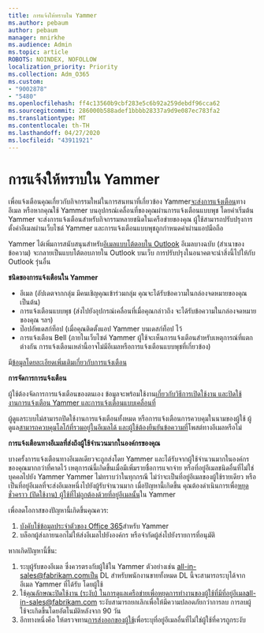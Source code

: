```yaml
---
title: การแจ้งให้ทราบใน Yammer
ms.author: pebaum
author: pebaum
manager: mnirkhe
ms.audience: Admin
ms.topic: article
ROBOTS: NOINDEX, NOFOLLOW
localization_priority: Priority
ms.collection: Adm_O365
ms.custom:
- "9002878"
- "5480"
ms.openlocfilehash: ff4c13560b9cbf283e5c6b92a259debdf96cca62
ms.sourcegitcommit: 286000b588adef1bbbb28337a9d9e087ec783fa2
ms.translationtype: MT
ms.contentlocale: th-TH
ms.lasthandoff: 04/27/2020
ms.locfileid: "43911921"
---
```

# <a name="notifications-in-yammer"></a>การแจ้งให้ทราบใน Yammer

เพื่อแจ้งเตือนคุณเกี่ยวกับกิจกรรมใหม่ในการสนทนาที่เกี่ยวข้อง Yammer[จะส่งการแจ้งเตือน](https://support.microsoft.com/en-gb/office/enable-or-disable-yammer-email-and-phone-notifications-93e530e0-189f-4768-8f28-7683d48cc996)ทางอีเมล หรือหากคุณใช้ Yammer บนอุปกรณ์เคลื่อนที่ของคุณผ่านการแจ้งเตือนแบบพุช โดยค่าเริ่มต้น Yammer จะส่งการแจ้งเตือนสําหรับกิจกรรมหลายชนิดในเครือข่ายของคุณ ผู้ใช้สามารถปรับปรุงการตั้งค่าอีเมลผ่านเว็บไซต์ Yammer และการแจ้งเตือนแบบพุชถูกกําหนดค่าผ่านแอปมือถือ 

Yammer ได้เพิ่มการสนับสนุนสําหรับ[อีเมลแบบโต้ตอบใน Outlook](https://techcommunity.microsoft.com/t5/outlook-blog/interactive-yammer-emails-in-outlook-on-the-web-are-here/ba-p/1209420) อีเมลบางฉบับ (สําเนาของข้อความ) จะกลายเป็นแบบโต้ตอบภายใน Outlook บนเว็บ การปรับปรุงในอนาคตจะนําสิ่งนี้ไปให้กับ Outlook รุ่นอื่น

**ชนิดของการแจ้งเตือนใน Yammer**

- อีเมล (อัปเดตจากกลุ่ม มีคนเชิญคุณเข้าร่วมกลุ่ม คุณจะได้รับข้อความในกล่องจดหมายของคุณ เป็นต้น)
- การแจ้งเตือนแบบพุช (ส่งไปยังอุปกรณ์เคลื่อนที่เมื่อคุณกล่าวถึง จะได้รับข้อความในกล่องจดหมายของคุณ ฯลฯ)
- ป๊อปอัพเดสก์ท็อป (เมื่อคุณติดตั้งแอป Yammer บนเดสก์ท็อป ไว้
- การแจ้งเตือน Bell (ภายในเว็บไซต์ Yammer ผู้ใช้จะเห็นการแจ้งเตือนสําหรับเหตุการณ์ที่แตกต่างกัน การแจ้งเตือนเหล่านี้อาจไม่มีอีเมลหรือการแจ้งเตือนแบบพุชที่เกี่ยวข้อง)

มี[ข้อมูลโดยละเอียดเพิ่มเติมเกี่ยวกับการแจ้งเตือน](https://support.microsoft.com/en-gb/office/enable-or-disable-yammer-email-and-phone-notifications-93e530e0-189f-4768-8f28-7683d48cc996)

**การจัดการการแจ้งเตือน**

ผู้ใช้ต้องจัดการการแจ้งเตือนของตนเอง ข้อมูลจะพร้อมใช้งาน[เกี่ยวกับวิธีการเปิดใช้งาน และปิดใช้งานการแจ้งเตือน Yammer และการแจ้งเตือนแบบเคลื่อนที่](https://support.microsoft.com/en-gb/office/enable-or-disable-yammer-email-and-phone-notifications-93e530e0-189f-4768-8f28-7683d48cc996) 

ผู้ดูแลระบบไม่สามารถปิดใช้งานการแจ้งเตือนทั้งหมด หรือการแจ้งเตือนการควบคุมในนามของผู้ใช้ ผู้ดูแล[สามารถควบคุมโลโก้ที่รวมอยู่ในอีเมลได้ และผู้ใช้ต้องยืนยันข้อความที่](https://docs.microsoft.com/yammer/configure-your-yammer-network/configure-email-and-yammer)โพสต์ทางอีเมลหรือไม่

**การแจ้งเตือนทางอีเมลที่ส่งถึงผู้ใช้จํานวนมากในองค์กรของคุณ**

บางครั้งการแจ้งเตือนทางอีเมลเดียวจะถูกส่งโดย Yammer และได้รับจากผู้ใช้จํานวนมากในองค์กรของคุณมากกว่าที่คาดไว้ เหตุการณ์นี้เกิดขึ้นเมื่อมีเพิ่มรายชื่อการแจกจ่าย หรือที่อยู่อีเมลชนิดอื่นที่ไม่ใช่บุคคลไปยัง Yammer Yammer ไม่ทราบว่าในทุกกรณี ไม่ว่าจะเป็นที่อยู่อีเมลของผู้ใช้รายเดียว หรือเป็นที่อยู่อีเมลที่จะส่งอีเมลหนึ่งไปยังผู้รับจํานวนมาก เมื่อปัญหานี้เกิดขึ้น คุณต้องดําเนินการเพื่อ[หยุดชั่วคราว (ปิดใช้งาน) ผู้ใช้ที่ไม่ถูกต้องด้วยที่อยู่อีเมลนั้น](https://docs.microsoft.com/yammer/manage-yammer-users/add-block-or-remove-users#remove-users)ใน Yammer 

เพื่อลดโอกาสของปัญหานี้เกิดขึ้นคุณควร:

1. [บังคับใช้ข้อมูลประจําตัวของ Office 365](https://docs.microsoft.com/yammer/configure-your-yammer-network/enforce-office-365-identity)สําหรับ Yammer
2. บล็อกผู้ส่งภายนอกไม่ให้ส่งอีเมลไปยังองค์กร หรือจํากัดผู้ส่งไปยังรายการที่อนุมัติ

หากเกิดปัญหานี้ขึ้น:

1. ระบุผู้รับของอีเมล ซึ่งควรตรงกับผู้ใช้ใน Yammer ตัวอย่างเช่น all-in-sales@fabrikam.comเป็น DL สําหรับพนักงานขายทั้งหมด DL นี้จะสามารถระบุได้จากอีเมล Yammer ที่ได้รับ โดยผู้ใช้
2. ใช้[คุณลักษณะปิดใช้งาน (ระงับ) ในการดูแลเครือข่าย](https://docs.microsoft.com/yammer/manage-yammer-users/add-block-or-remove-users#remove-users)เพื่อหยุดการทํางานของผู้ใช้ที่มีที่อยู่อีเมลall-in-sales@fabrikam.com ระงับสามารถยกเลิกเพื่อให้มีความปลอดภัยกว่าการลบ การลบผู้ใช้จะเกิดขึ้นโดยอัตโนมัติหลังจาก 90 วัน
3. อีกทางหนึ่งคือ ให้ตรวจทาน[การส่งออกของผู้ใช้](https://docs.microsoft.com/yammer/manage-security-and-compliance/export-yammer-enterprise-data#ExportUsers)เพื่อระบุที่อยู่อีเมลอื่นที่ไม่ใช่ผู้ใช้ที่ควรถูกระงับ
